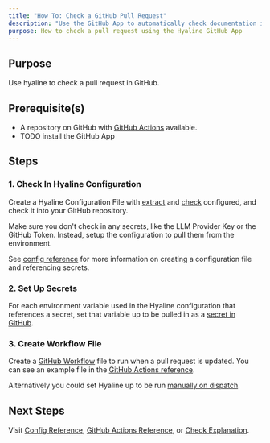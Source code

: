 ```yaml
---
title: "How To: Check a GitHub Pull Request"
description: "Use the GitHub App to automatically check documentation in pull requests using Hyaline."
purpose: How to check a pull request using the Hyaline GitHub App
---
```

## Purpose
Use hyaline to check a pull request in GitHub.

## Prerequisite(s)
* A repository on GitHub with [GitHub Actions](https://github.com/features/actions) available.
* TODO install the GitHub App

## Steps

### 1. Check In Hyaline Configuration
Create a Hyaline Configuration File with [extract](../reference/config.md#extract) and [check](../reference/config.md#check) configured, and check it into your GitHub repository.

Make sure you don't check in any secrets, like the LLM Provider Key or the GitHub Token. Instead, setup the configuration to pull them from the environment.

See [config reference](../reference/config.md) for more information on creating a configuration file and referencing secrets.

### 2. Set Up Secrets
For each environment variable used in the Hyaline configuration that references a secret, set that variable up to be pulled in as a [secret in GitHub](https://docs.github.com/en/actions/security-for-github-actions/security-guides/using-secrets-in-github-actions).

### 3. Create Workflow File
Create a [GitHub Workflow](https://docs.github.com/en/actions/writing-workflows/quickstart) file to run when a pull request is updated. You can see an example file in the [GitHub Actions reference](../reference/github-actions.md).

Alternatively you could set Hyaline up to be run [manually on dispatch](https://docs.github.com/en/actions/managing-workflow-runs-and-deployments/managing-workflow-runs/manually-running-a-workflow).

## Next Steps
Visit [Config Reference](../reference/config.md), [GitHub Actions Reference](../reference/github-actions.md), or [Check Explanation](../explanation/check.md).